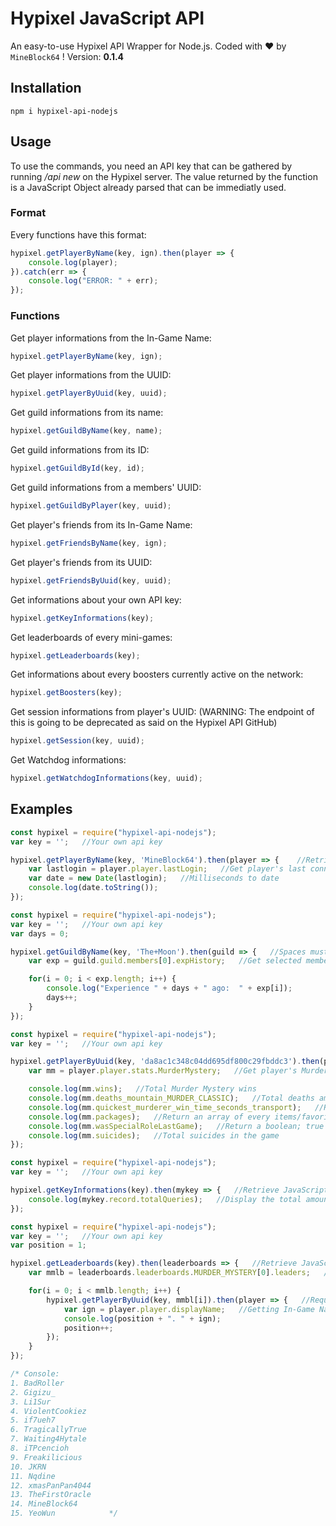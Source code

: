 # Hypixel JavaScript API
An easy-to-use Hypixel API Wrapper for Node.js.
Coded with ❤ by `MineBlock64` !
Version:  **0.1.4**

## Installation
```npm i hypixel-api-nodejs```

## Usage
To use the commands, you need an API key that can be gathered by running */api new* on the Hypixel server.
The value returned by the function is a JavaScript Object already parsed that can be immediatly used.

### Format
Every functions have this format:
```javascript
hypixel.getPlayerByName(key, ign).then(player => {
    console.log(player);
}).catch(err => {
    console.log("ERROR: " + err);
});
```


### Functions

Get player informations from the In-Game Name:
```javascript
hypixel.getPlayerByName(key, ign);
```

Get player informations from the UUID:
```javascript
hypixel.getPlayerByUuid(key, uuid);
```

Get guild informations from its name:
```javascript
hypixel.getGuildByName(key, name);
```

Get guild informations from its ID:
```javascript
hypixel.getGuildById(key, id);
```

Get guild informations from a members' UUID:
```javascript
hypixel.getGuildByPlayer(key, uuid);
```

Get player's friends from its In-Game Name:
```javascript
hypixel.getFriendsByName(key, ign);
```

Get player's friends from its UUID:
```javascript
hypixel.getFriendsByUuid(key, uuid);
```

Get informations about your own API key:
```javascript
hypixel.getKeyInformations(key);
```

Get leaderboards of every mini-games:
```javascript
hypixel.getLeaderboards(key);
```

Get informations about every boosters currently active on the network:
```javascript
hypixel.getBoosters(key);
```

Get session informations from player's UUID:      (WARNING: The endpoint of this is going to be deprecated as said on the Hypixel API GitHub)
```javascript
hypixel.getSession(key, uuid);
```

Get Watchdog informations:
```javascript
hypixel.getWatchdogInformations(key, uuid);
```


## Examples

```javascript
const hypixel = require("hypixel-api-nodejs");
var key = '';   //Your own api key

hypixel.getPlayerByName(key, 'MineBlock64').then(player => {    //Retrieve JavaScript Object from request
	var lastlogin = player.player.lastLogin;   //Get player's last connection on the server
	var date = new Date(lastlogin);   //Milliseconds to date
	console.log(date.toString());
});
```

```javascript
const hypixel = require("hypixel-api-nodejs");
var key = '';   //Your own api key
var days = 0;

hypixel.getGuildByName(key, 'The+Moon').then(guild => {   //Spaces must be set as "+" or "%2B" depending on your encoding
	var exp = guild.guild.members[0].expHistory;   //Get selected members' experience of this week

	for(i = 0; i < exp.length; i++) {
		console.log("Experience " + days + " ago:  " + exp[i]);
		days++;
	}
});
```

```javascript
const hypixel = require("hypixel-api-nodejs");
var key = '';   //Your own api key

hypixel.getPlayerByUuid(key, 'da8ac1c348c04dd695df800c29fbddc3').then(player => {   //Retrieve JavaScript Object from request
	var mm = player.player.stats.MurderMystery;   //Get player's Murder Mystery Statistics

	console.log(mm.wins);   //Total Murder Mystery wins
	console.log(mm.deaths_mountain_MURDER_CLASSIC);   //Total deaths amount on the Moutain map in the Classic mode
	console.log(mm.quickest_murderer_win_time_seconds_transport);   //Return the quickest time as murderer on the Transport map in seconds
	console.log(mm.packages);   //Return an array of every items/favorite maps this player has
	console.log(mm.wasSpecialRoleLastGame);   //Return a boolean; true if the player has got a special role (Murderer/Detective) the current or last game played; false if the player was Innocent
	console.log(mm.suicides);   //Total suicides in the game
});
```

```javascript
const hypixel = require("hypixel-api-nodejs");
var key = '';   //Your own api key

hypixel.getKeyInformations(key).then(mykey => {   //Retrieve JavaScript Object from request
	console.log(mykey.record.totalQueries);   //Display the total amount of time your key has been used to make a request
});
```

```javascript
const hypixel = require("hypixel-api-nodejs");
var key = '';   //Your own api key
var position = 1;

hypixel.getLeaderboards(key).then(leaderboards => {   //Retrieve JavaScript Object from request
	var mmlb = leaderboards.leaderboards.MURDER_MYSTERY[0].leaders;   //Fetching top 15 overall leaders of Murder Mystery

	for(i = 0; i < mmlb.length; i++) {
		hypixel.getPlayerByUuid(key, mmbl[i]).then(player => {   //Request player's datas from the UUID
			var ign = player.player.displayName;   //Getting In-Game Name value
			console.log(position + ". " + ign);
			position++;
		});
	}
});

/* Console:
1. BadRoller
2. Gigizu_
3. Li1Sur
4. ViolentCookiez
5. if7ueh7
6. TragicallyTrue
7. Waiting4Hytale
8. iTPcencioh
9. Freakilicious
10. JKRN
11. Nqdine
12. xmasPanPan4044
13. TheFirstOracle
14. MineBlock64
15. YeoWun            */
```
